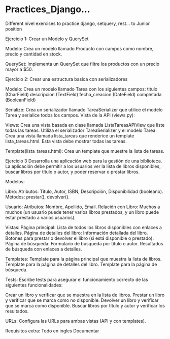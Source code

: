# Practices_Django...
Different nivel exercises to practice django, setquery, rest... to Junior position

Ejercicio 1: Crear un Modelo y QuerySet

Modelo:
Crea un modelo llamado Producto con campos como nombre, precio y cantidad en stock.

QuerySet:
Implementa un QuerySet que filtre los productos con un precio mayor a $50.

Ejercicio 2: Crear una estructura basica con serializadores

Modelo:
Crea un modelo llamado Tarea con los siguientes campos:
titulo (CharField)
descripcion (TextField)
fecha_creacion (DateField)
completada (BooleanField)

Serialize:
Crea un serializador llamado TareaSerializer que utilice el modelo Tarea y serialice todos los campos.
Vista de la API (views.py):

Views:
Crea una vista basada en clase llamada ListaTareasAPIView que liste todas las tareas. Utiliza el serializador TareaSerializer y el modelo Tarea.
Crea una vista llamada lista_tareas que renderice un template lista_tareas.html. Esta vista debe mostrar todas las tareas.

Template(lista_tareas.html):
Crea un template que muestre la lista de tareas. 


Ejercicio 3 
Desarrolla una aplicación web para la gestión de una biblioteca. La aplicación debe permitir a los usuarios ver la lista de libros disponibles, buscar libros por título o autor, y poder reservar o prestar libros.

Modelos:

Libro:
Atributos: Título, Autor, ISBN, Descripción, Disponibilidad (booleano).
Métodos: prestar(), devolver().

Usuario:
Atributos: Nombre, Apellido, Email.
Relación con Libro: Muchos a muchos (un usuario puede tener varios libros prestados, y un libro puede estar prestado a varios usuarios).

Vistas:
  Página principal:
    Lista de todos los libros disponibles con enlaces a detalles.
  Página de detalles del libro:
    Información detallada del libro.
    Botones para prestar o devolver el libro (si está disponible o prestado).
  Página de búsqueda:
    Formulario de búsqueda por título o autor.
    Resultados de búsqueda con enlaces a detalles.
    
Templates:
Template para la página principal que muestra la lista de libros.
Template para la página de detalles del libro.
Template para la página de búsqueda.

Tests:
Escribe tests para asegurar el funcionamiento correcto de las siguientes funcionalidades:
  
  Crear un libro y verificar que se muestra en la lista de libros.
  Prestar un libro y verificar que se marca como no disponible.
  Devolver un libro y verificar que se marca como disponible.
  Buscar libros por título y autor y verificar los resultados.

URLs:
Configura las URLs para ambas vistas (API y con templates).

Requisitos extra:
  Todo en ingles
  Documentar 
